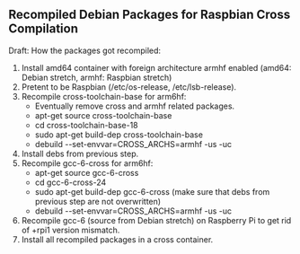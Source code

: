 ## Recompiled Debian Packages for Raspbian Cross Compilation

Draft: How the packages got recompiled:

1. Install amd64 container with foreign architecture armhf enabled
(amd64: Debian stretch, armhf: Raspbian stretch)
2. Pretent to be Raspbian (/etc/os-release, /etc/lsb-release).
3. Recompile cross-toolchain-base for arm6hf:
    * Eventually remove cross and armhf related packages.
    * apt-get source cross-toolchain-base
    * cd cross-toolchain-base-18
    * sudo apt-get build-dep cross-toolchain-base
    * debuild --set-envvar=CROSS_ARCHS=armhf -us -uc
4. Install debs from previous step.
5. Recompile gcc-6-cross for arm6hf:
    * apt-get source gcc-6-cross
    * cd gcc-6-cross-24
    * sudo apt-get build-dep gcc-6-cross (make sure that debs from previous step are not overwritten)
    * debuild --set-envvar=CROSS_ARCHS=armhf -us -uc
6. Recompile gcc-6 (source from Debian stretch) on Raspberry Pi to get rid of +rpi1 version mismatch.
7. Install all recompiled packages in a cross container.
